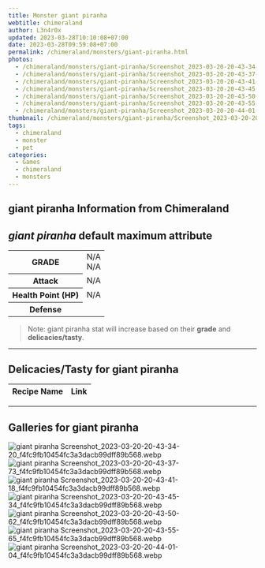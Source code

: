 ```yaml
---
title: Monster giant piranha
webtitle: chimeraland
author: L3n4r0x
updated: 2023-03-28T10:10:08+07:00
date: 2023-03-28T09:59:08+07:00
permalink: /chimeraland/monsters/giant-piranha.html
photos:
  - /chimeraland/monsters/giant-piranha/Screenshot_2023-03-20-20-43-34-20_f4fc9fb10454fc3a3dacb99dff89b568.webp
  - /chimeraland/monsters/giant-piranha/Screenshot_2023-03-20-20-43-37-73_f4fc9fb10454fc3a3dacb99dff89b568.webp
  - /chimeraland/monsters/giant-piranha/Screenshot_2023-03-20-20-43-41-18_f4fc9fb10454fc3a3dacb99dff89b568.webp
  - /chimeraland/monsters/giant-piranha/Screenshot_2023-03-20-20-43-45-34_f4fc9fb10454fc3a3dacb99dff89b568.webp
  - /chimeraland/monsters/giant-piranha/Screenshot_2023-03-20-20-43-50-62_f4fc9fb10454fc3a3dacb99dff89b568.webp
  - /chimeraland/monsters/giant-piranha/Screenshot_2023-03-20-20-43-55-65_f4fc9fb10454fc3a3dacb99dff89b568.webp
  - /chimeraland/monsters/giant-piranha/Screenshot_2023-03-20-20-44-01-04_f4fc9fb10454fc3a3dacb99dff89b568.webp
thumbnail: /chimeraland/monsters/giant-piranha/Screenshot_2023-03-20-20-43-34-20_f4fc9fb10454fc3a3dacb99dff89b568.webp
tags:
  - chimeraland
  - monster
  - pet
categories:
  - Games
  - chimeraland
  - monsters
---
```


<link
  rel="stylesheet"
  href="https://rawcdn.githack.com/dimaslanjaka/Web-Manajemen/870a349/css/bootstrap-5-3-0-alpha3-wrapper.css"
/>
<section id="bootstrap-wrapper">
  <div data-bs-theme="dark">
    <h2>giant piranha Information from Chimeraland</h2>
    <h2 id="attribute"><i>giant piranha</i> default maximum attribute</h2>
    <div class="row">
      <div class="col mb-2">
        <div class="card">
          <div class="card-body">
            <table>
              <tr>
                <th>GRADE</th>
                <td>N/A <br />N/A</td>
              </tr>
              <tr>
                <th>Attack</th>
                <td>N/A</td>
              </tr>
              <tr>
                <th>Health Point (HP)</th>
                <td>N/A</td>
              </tr>
              <tr>
                <th>Defense</th>
                <td></td>
              </tr>
            </table>
          </div>
        </div>
      </div>
    </div>
    <blockquote>
      Note: giant piranha stat will increase based on their <b>grade</b> and
      <b>delicacies/tasty</b>.
    </blockquote>
    <hr />
    <h2 id="delicacies">Delicacies/Tasty for giant piranha</h2>
    <div class="card">
      <div class="card-body">
        <div class="table-responsive">
          <table class="table table-striped">
            <thead>
              <tr>
                <th>Recipe Name</th>
                <th>Link</th>
              </tr>
            </thead>
            <tbody></tbody>
          </table>
        </div>
      </div>
    </div>
    <hr />
    <div id="gallery">
      <h2>Galleries for giant piranha</h2>
      <div class="row">
        <div class="col-lg-6 col-12">
          <img
            src="https://www.webmanajemen.com/chimeraland/monsters/giant-piranha/Screenshot_2023-03-20-20-43-34-20_f4fc9fb10454fc3a3dacb99dff89b568.webp"
            alt="giant piranha Screenshot_2023-03-20-20-43-34-20_f4fc9fb10454fc3a3dacb99dff89b568.webp"
          />
        </div>
        <div class="col-lg-6 col-12">
          <img
            src="https://www.webmanajemen.com/chimeraland/monsters/giant-piranha/Screenshot_2023-03-20-20-43-37-73_f4fc9fb10454fc3a3dacb99dff89b568.webp"
            alt="giant piranha Screenshot_2023-03-20-20-43-37-73_f4fc9fb10454fc3a3dacb99dff89b568.webp"
          />
        </div>
        <div class="col-lg-6 col-12">
          <img
            src="https://www.webmanajemen.com/chimeraland/monsters/giant-piranha/Screenshot_2023-03-20-20-43-41-18_f4fc9fb10454fc3a3dacb99dff89b568.webp"
            alt="giant piranha Screenshot_2023-03-20-20-43-41-18_f4fc9fb10454fc3a3dacb99dff89b568.webp"
          />
        </div>
        <div class="col-lg-6 col-12">
          <img
            src="https://www.webmanajemen.com/chimeraland/monsters/giant-piranha/Screenshot_2023-03-20-20-43-45-34_f4fc9fb10454fc3a3dacb99dff89b568.webp"
            alt="giant piranha Screenshot_2023-03-20-20-43-45-34_f4fc9fb10454fc3a3dacb99dff89b568.webp"
          />
        </div>
        <div class="col-lg-6 col-12">
          <img
            src="https://www.webmanajemen.com/chimeraland/monsters/giant-piranha/Screenshot_2023-03-20-20-43-50-62_f4fc9fb10454fc3a3dacb99dff89b568.webp"
            alt="giant piranha Screenshot_2023-03-20-20-43-50-62_f4fc9fb10454fc3a3dacb99dff89b568.webp"
          />
        </div>
        <div class="col-lg-6 col-12">
          <img
            src="https://www.webmanajemen.com/chimeraland/monsters/giant-piranha/Screenshot_2023-03-20-20-43-55-65_f4fc9fb10454fc3a3dacb99dff89b568.webp"
            alt="giant piranha Screenshot_2023-03-20-20-43-55-65_f4fc9fb10454fc3a3dacb99dff89b568.webp"
          />
        </div>
        <div class="col-lg-6 col-12">
          <img
            src="https://www.webmanajemen.com/chimeraland/monsters/giant-piranha/Screenshot_2023-03-20-20-44-01-04_f4fc9fb10454fc3a3dacb99dff89b568.webp"
            alt="giant piranha Screenshot_2023-03-20-20-44-01-04_f4fc9fb10454fc3a3dacb99dff89b568.webp"
          />
        </div>
      </div>
    </div>
  </div>
</section>